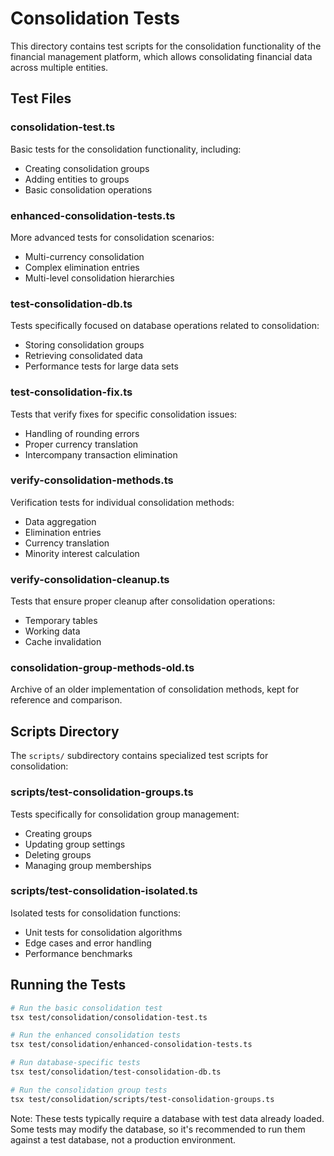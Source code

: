 # Consolidation Tests

This directory contains test scripts for the consolidation functionality of the financial management platform, which allows consolidating financial data across multiple entities.

## Test Files

### consolidation-test.ts

Basic tests for the consolidation functionality, including:
- Creating consolidation groups
- Adding entities to groups
- Basic consolidation operations

### enhanced-consolidation-tests.ts

More advanced tests for consolidation scenarios:
- Multi-currency consolidation
- Complex elimination entries
- Multi-level consolidation hierarchies

### test-consolidation-db.ts

Tests specifically focused on database operations related to consolidation:
- Storing consolidation groups
- Retrieving consolidated data
- Performance tests for large data sets

### test-consolidation-fix.ts

Tests that verify fixes for specific consolidation issues:
- Handling of rounding errors
- Proper currency translation
- Intercompany transaction elimination

### verify-consolidation-methods.ts

Verification tests for individual consolidation methods:
- Data aggregation
- Elimination entries
- Currency translation
- Minority interest calculation

### verify-consolidation-cleanup.ts

Tests that ensure proper cleanup after consolidation operations:
- Temporary tables
- Working data
- Cache invalidation

### consolidation-group-methods-old.ts

Archive of an older implementation of consolidation methods, kept for reference and comparison.

## Scripts Directory

The `scripts/` subdirectory contains specialized test scripts for consolidation:

### scripts/test-consolidation-groups.ts

Tests specifically for consolidation group management:
- Creating groups
- Updating group settings
- Deleting groups
- Managing group memberships

### scripts/test-consolidation-isolated.ts

Isolated tests for consolidation functions:
- Unit tests for consolidation algorithms
- Edge cases and error handling
- Performance benchmarks

## Running the Tests

```bash
# Run the basic consolidation test
tsx test/consolidation/consolidation-test.ts

# Run the enhanced consolidation tests
tsx test/consolidation/enhanced-consolidation-tests.ts

# Run database-specific tests
tsx test/consolidation/test-consolidation-db.ts

# Run the consolidation group tests
tsx test/consolidation/scripts/test-consolidation-groups.ts
```

Note: These tests typically require a database with test data already loaded. Some tests may modify the database, so it's recommended to run them against a test database, not a production environment.
